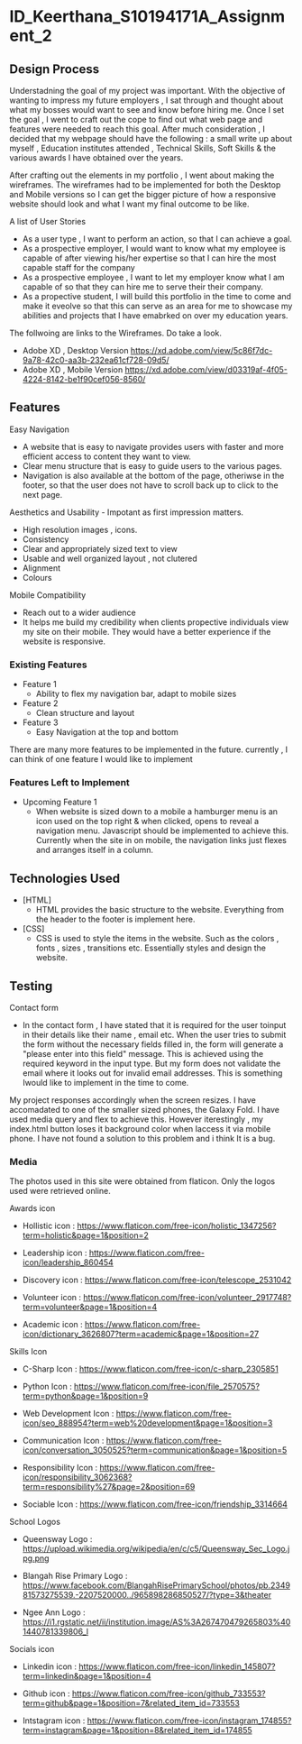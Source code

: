 # ID_Keerthana_S10194171A_Assignment_2




## Design Process
 
Understadning the goal of my project was important. With the objective of wanting to impress my future employers , I sat through and thought about what my bosses 
would want to see and know before hiring me. Once I set the goal , I went to craft out the cope to find out what web page and features were needed to reach this goal. After much consideration ,
I decided that my webpage should have the following :  a small write up about myself , Education institutes attended , Technical Skills, Soft Skills & the various awards 
I have obtained over the years.

After crafting out the elements in my portfolio , I went about making the wireframes. The wireframes had to be implemented for both the Desktop and Mobile
versions so I can get the bigger picture of how a responsive website should look and what I want my final outcome to be like.

A list of User Stories
- As a user type , I want to perform an action, so that I can achieve a goal.
- As a prospective employer, I would want to know what my employee is capable of after viewing his/her expertise so that I can hire the most capable staff for the company
- As a prospective employee , I want to let my employer know what I am capable of so that they can hire me to serve their their company.
- As a propective student, I will build this portfolio in the time to come and make it eveolve so that this can serve as an area for me to showcase my abilities and projects 
that I have emabrked on over my education years.
 
 
The follwoing are links to the Wireframes. Do take a look.                                                                                                                                                       
- Adobe XD , Desktop Version https://xd.adobe.com/view/5c86f7dc-9a78-42c0-aa3b-232ea61cf728-09d5/
- Adobe XD , Mobile Version https://xd.adobe.com/view/d03319af-4f05-4224-8142-be1f90cef056-8560/



## Features

Easy Navigation
- A website that is easy to navigate provides users with faster and more efficient access to content they want to view.
- Clear menu structure that is easy to guide users to the various pages.
- Navigation is also available at the bottom of the page, otheriwse in the footer, so that the user does not have to scroll back up to click to the next page.

Aesthetics and Usability - Impotant as first impression matters.
- High resolution images , icons.
- Consistency
- Clear and appropriately sized text to view 
- Usable and well organized layout , not clutered
- Alignment
- Colours

Mobile Compatibility
- Reach out to a wider audience
- It helps me build my credibility when clients propective individuals view my site on their mobile. They would have a better 
experience if the website is responsive.

 
### Existing Features
- Feature 1 
  - Ability to flex my navigation bar, adapt to mobile sizes
- Feature 2 
  - Clean structure and layout
- Feature 3
  - Easy Navigation at the top and bottom

There are many more features to be implemented in the future. currently , I can think of one feature I would like to implement

### Features Left to Implement
- Upcoming Feature 1
  - When website is sized down to a mobile a hamburger menu is an icon used on the top right & when clicked, opens to reveal a navigation menu. 
    Javascript should be implemented to achieve this. Currently when the site in on mobile, the navigation links just flexes and arranges itself in a column.

## Technologies Used

- [HTML]
    - HTML provides the basic structure to the website. Everything from the header to the footer is implement here.
- [CSS]
    - CSS is used to style the items in the website. Such as the colors , fonts , sizes , transitions etc. 
      Essentially styles and design the website.


## Testing

Contact form
- In the contact form , I have stated that it is required for the user toinput in their details like their name , email etc. When the user tries to submit the form without 
  the necessary fields filled in, the form will generate a "please enter into this field" message. This is achieved using the required keyword in the input type.
  But my form does not validate the email where it looks out for invalid email addresses. This is something Iwould like to implement in the time to come.
 
My project responses accordingly when the screen resizes. I have accomadated to one of the smaller sized phones, the Galaxy Fold. I have used media query and flex to achieve this.
However iterestingly , my index.html button loses it background color when Iaccess it via mobile phone. I have not found a solution to this problem and i think It is a bug.


### Media
The photos used in this site were obtained from flaticon. Only the logos used were retrieved online.

Awards icon
- Hollistic icon : https://www.flaticon.com/free-icon/holistic_1347256?term=holistic&page=1&position=2

- Leadership icon : https://www.flaticon.com/free-icon/leadership_860454

- Discovery icon : https://www.flaticon.com/free-icon/telescope_2531042

- Volunteer icon : https://www.flaticon.com/free-icon/volunteer_2917748?term=volunteer&page=1&position=4

- Academic icon : https://www.flaticon.com/free-icon/dictionary_3626807?term=academic&page=1&position=27



Skills Icon
- C-Sharp Icon : https://www.flaticon.com/free-icon/c-sharp_2305851

- Python Icon : https://www.flaticon.com/free-icon/file_2570575?term=python&page=1&position=9

- Web Development Icon : https://www.flaticon.com/free-icon/seo_888954?term=web%20development&page=1&position=3

- Communication Icon : https://www.flaticon.com/free-icon/conversation_3050525?term=communication&page=1&position=5

- Responsibility Icon : https://www.flaticon.com/free-icon/responsibility_3062368?term=responsibility%27&page=2&position=69

- Sociable Icon : https://www.flaticon.com/free-icon/friendship_3314664


School Logos
- Queensway Logo : https://upload.wikimedia.org/wikipedia/en/c/c5/Queensway_Sec_Logo.jpg.png

- Blangah Rise Primary Logo : https://www.facebook.com/BlangahRisePrimarySchool/photos/pb.234981573275539.-2207520000../965898286850527/?type=3&theater

- Ngee Ann Logo : https://i1.rgstatic.net/ii/institution.image/AS%3A267470479265803%401440781339806_l



Socials icon
- Linkedin icon : https://www.flaticon.com/free-icon/linkedin_145807?term=linkedin&page=1&position=4

- Github icon : https://www.flaticon.com/free-icon/github_733553?term=github&page=1&position=7&related_item_id=733553

- Intstagram icon : https://www.flaticon.com/free-icon/instagram_174855?term=instagram&page=1&position=8&related_item_id=174855
